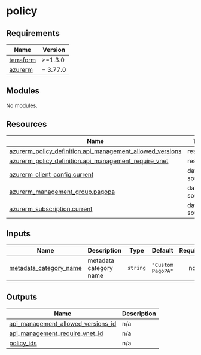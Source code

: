 # policy

<!-- markdownlint-disable -->
<!-- BEGIN_TF_DOCS -->
## Requirements

| Name | Version |
|------|---------|
| <a name="requirement_terraform"></a> [terraform](#requirement\_terraform) | >=1.3.0 |
| <a name="requirement_azurerm"></a> [azurerm](#requirement\_azurerm) | = 3.77.0 |

## Modules

No modules.

## Resources

| Name | Type |
|------|------|
| [azurerm_policy_definition.api_management_allowed_versions](https://registry.terraform.io/providers/hashicorp/azurerm/3.77.0/docs/resources/policy_definition) | resource |
| [azurerm_policy_definition.api_management_require_vnet](https://registry.terraform.io/providers/hashicorp/azurerm/3.77.0/docs/resources/policy_definition) | resource |
| [azurerm_client_config.current](https://registry.terraform.io/providers/hashicorp/azurerm/3.77.0/docs/data-sources/client_config) | data source |
| [azurerm_management_group.pagopa](https://registry.terraform.io/providers/hashicorp/azurerm/3.77.0/docs/data-sources/management_group) | data source |
| [azurerm_subscription.current](https://registry.terraform.io/providers/hashicorp/azurerm/3.77.0/docs/data-sources/subscription) | data source |

## Inputs

| Name | Description | Type | Default | Required |
|------|-------------|------|---------|:--------:|
| <a name="input_metadata_category_name"></a> [metadata\_category\_name](#input\_metadata\_category\_name) | metadata category name | `string` | `"Custom PagoPA"` | no |

## Outputs

| Name | Description |
|------|-------------|
| <a name="output_api_management_allowed_versions_id"></a> [api\_management\_allowed\_versions\_id](#output\_api\_management\_allowed\_versions\_id) | n/a |
| <a name="output_api_management_require_vnet_id"></a> [api\_management\_require\_vnet\_id](#output\_api\_management\_require\_vnet\_id) | n/a |
| <a name="output_policy_ids"></a> [policy\_ids](#output\_policy\_ids) | n/a |
<!-- END_TF_DOCS -->
